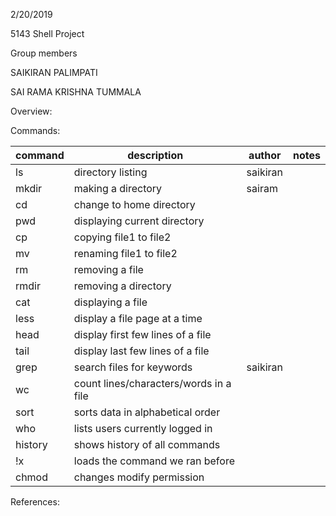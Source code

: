  2/20/2019

5143 Shell Project

Group members

SAIKIRAN PALIMPATI

SAI RAMA KRISHNA TUMMALA

Overview:

Commands:

|  command  |           description                |  author   |  notes  |
|-----------|--------------------------------------|-----------|---------|
|    ls     |       directory listing              |  saikiran |         |
|   mkdir   |      making a directory              |  sairam   |         |
|    cd     |    change to home directory          |           |         |
|   pwd     |    displaying current directory      |           |         |
|   cp      |      copying file1 to file2          |           |         |
|   mv      |    renaming file1 to file2           |           |         |
|   rm      |       removing a file                |           |         |
|   rmdir   |    removing a directory              |           |         |
|   cat     |   displaying a file                  |           |         |
|   less    |   display a file page at a time      |           |         |
|   head    |   display first few lines of a file  |           |         |
|   tail    |   display last few lines of a file   |           |         |
|   grep    |   search files for keywords          |  saikiran |         |
|    wc     |count lines/characters/words in a file|           |         |
|   sort    | sorts data in alphabetical order     |           |         |
|   who     | lists users currently logged in      |           |         |
|  history  | shows history of all commands        |           |         |
|  !x       |  loads the command we ran before     |           |         |
|   chmod   |    changes modify permission         |           |         |


References:


